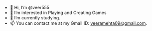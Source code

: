 - 👋 Hi, I’m @veer555
- 👀 I’m interested in Playing and Creating Games
- 🌱 I’m currently studying.
- 📫 You can contact me at my Gmail ID: veeramehta09@gmail.com.

<!---
veer555/veer555 is a ✨ special ✨ repository because its `README.txt` (this file) appears on your GitHub profile.
You can click the Preview link to take a look at your changes.
--->
